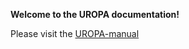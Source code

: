 **Welcome to the UROPA documentation!**

Please visit the [UROPA-manual](http://uropa-manual.readthedocs.io/en/latest/)